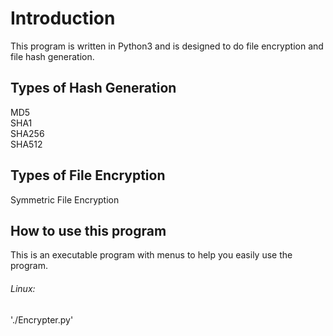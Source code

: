 # Introduction
This program is written in Python3 and is designed to do file encryption and file hash generation.


## Types of Hash Generation
MD5  
SHA1  
SHA256  
SHA512  

## Types of File Encryption
Symmetric File Encryption

## How to use this program
This is an executable program with menus to help you easily use the program.

###### Linux:
'./Encrypter.py'
